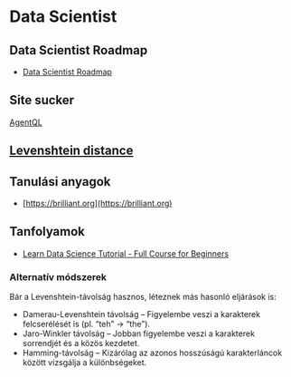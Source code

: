 # Data Scientist

## Data Scientist Roadmap
* [Data Scientist Roadmap](https://roadmap.sh/ai-data-scientist)

## Site sucker
[AgentQL](https://www.agentql.com)

## [Levenshtein distance](https://en.wikipedia.org/wiki/Levenshtein_distance)

## Tanulási anyagok
* [https://brilliant.org](https://brilliant.org)

## Tanfolyamok
* [Learn Data Science Tutorial - Full Course for Beginners](https://www.youtube.com/watch?v=ua-CiDNNj30)

### Alternatív módszerek

Bár a Levenshtein-távolság hasznos, léteznek más hasonló eljárások is:

* Damerau-Levenshtein távolság – Figyelembe veszi a karakterek felcserélését is (pl. “teh” → “the”). 
* Jaro-Winkler távolság – Jobban figyelembe veszi a karakterek sorrendjét és a közös kezdetet. 
* Hamming-távolság – Kizárólag az azonos hosszúságú karakterláncok között vizsgálja a különbségeket.
